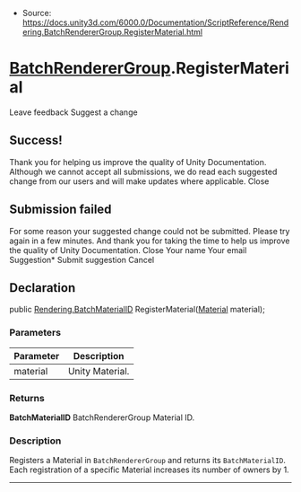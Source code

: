 * Source: https://docs.unity3d.com/6000.0/Documentation/ScriptReference/Rendering.BatchRendererGroup.RegisterMaterial.html

#  [BatchRendererGroup](https://docs.unity3d.com/6000.0/Documentation/ScriptReference/Rendering.BatchRendererGroup.html).RegisterMaterial
Leave feedback
Suggest a change
## Success!
Thank you for helping us improve the quality of Unity Documentation. Although we cannot accept all submissions, we do read each suggested change from our users and will make updates where applicable.
Close
## Submission failed
For some reason your suggested change could not be submitted. Please <a>try again</a> in a few minutes. And thank you for taking the time to help us improve the quality of Unity Documentation.
Close
Your name Your email Suggestion* Submit suggestion
Cancel
## Declaration
public [Rendering.BatchMaterialID](https://docs.unity3d.com/6000.0/Documentation/ScriptReference/Rendering.BatchMaterialID.html) RegisterMaterial([Material](https://docs.unity3d.com/6000.0/Documentation/ScriptReference/Material.html) material); 
### Parameters
Parameter | Description  
---|---  
material | Unity Material.  
### Returns
**BatchMaterialID** BatchRendererGroup Material ID. 
### Description
Registers a Material in `BatchRendererGroup` and returns its `BatchMaterialID`. Each registration of a specific Material increases its number of owners by 1.
* * *
